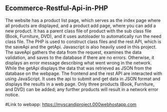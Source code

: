 ## Ecommerce-Restful-Api-in-PHP
The website has a product list page, which serves as the index page where all products are displayed, and a product add page, where you can add a new product. It has a parent class file of product with the sub class file (Book, Furniture, DVD), and it uses autoloader to automatically run the need class file.
The PHP is used to construct class files and the rest API, which is the saveApi and the getApi. Javascript is also heavily used in this project. The saveApi gathers the data from the request, examines the data validation, and saves to the database if there are no errors. Otherwise, it displays an error message describing what went wrong in the network. While the getApi displays the data that was retrieved as JSON from the database on the webpage.
The frontend and the rest API are interacted with using JavaScript. It uses the api to submit and get data in JSON format and displays the results in a web page. Only three products (Book, Furniture, and DVD) can be added; any further products will result in a network error notice. 
 
#Link to webapp:
https://myscandiproject.000webhostapp.com
